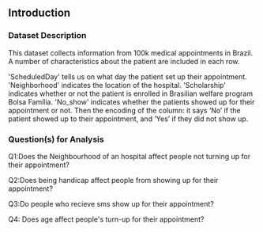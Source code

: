 ## Introduction

### Dataset Description 
 This dataset collects information from 100k medical appointments in Brazil. A number of characteristics about the patient are included in each row.

'ScheduledDay' tells us on what day the patient set up their appointment.
'Neighborhood' indicates the location of the hospital.
'Scholarship' indicates whether or not the patient is enrolled in Brasilian welfare program Bolsa Família.
'No_show' indicates whether the patients showed up for their appointment or not. Then the  encoding of the  column: it says ‘No’ if the patient showed up to their appointment, and ‘Yes’ if they did not show up.


### Question(s) for Analysis
Q1:Does the  Neighbourhood of an hospital affect people not turning up for their appointment?

Q2:Does being handicap affect people from showing up for their appointment?

Q3:Do people who recieve sms show up for their appointment?

Q4: Does age  affect people's turn-up for their appointment?